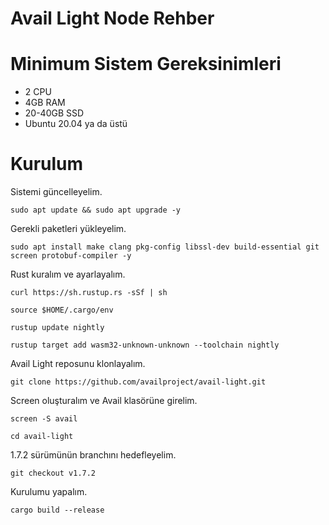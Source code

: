 # Avail Light Node Rehber



# Minimum Sistem Gereksinimleri

* 2 CPU
* 4GB RAM
* 20-40GB SSD
* Ubuntu 20.04 ya da üstü

# Kurulum

Sistemi güncelleyelim.

```
sudo apt update && sudo apt upgrade -y
```
Gerekli paketleri yükleyelim.

```
sudo apt install make clang pkg-config libssl-dev build-essential git screen protobuf-compiler -y
```
Rust kuralım ve ayarlayalım.

```
curl https://sh.rustup.rs -sSf | sh
```
```
source $HOME/.cargo/env
```
```
rustup update nightly
```
```
rustup target add wasm32-unknown-unknown --toolchain nightly
```
Avail Light reposunu klonlayalım.

```
git clone https://github.com/availproject/avail-light.git
```
Screen oluşturalım ve Avail klasörüne girelim.

```
screen -S avail
```
```
cd avail-light
```

1.7.2 sürümünün branchını hedefleyelim.

```
git checkout v1.7.2
```

Kurulumu yapalım.

```
cargo build --release
```
